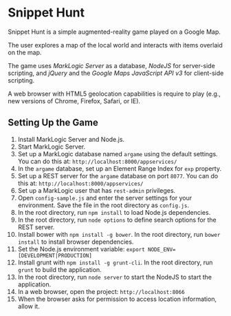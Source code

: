 # Snippet Hunt

Snippet Hunt is a simple augmented-reality game played on a Google Map.

The user explores a map of the local world and interacts with items
overlaid on the map.

The game uses *MarkLogic Server* as a database, *NodeJS* for server-side
scripting, and *jQuery* and the *Google Maps JavaScript API v3* for client-side
scripting.

A web browser with HTML5 geolocation capabilities is require to play (e.g., new
versions of Chrome, Firefox, Safari, or IE).


## Setting Up the Game

1. Install MarkLogic Server and Node.js.
2. Start MarkLogic Server.
3. Set up a MarkLogic database named `argame` using the default settings. You
   can do this at: `http://localhost:8000/appservices/`
4. In the `argame` database, set up an Element Range Index for `exp` property.
5. Set up a REST server for the `argame` database on port `8077`. You can do
   this at: `http://localhost:8000/appservices/`
6. Set up a MarkLogic user that has `rest-admin` privileges.
7. Open `config-sample.js` and enter the server settings for your environment.
   Save the file in the root directory as `config.js`.
8. In the root directory, run `npm install` to load Node.js dependencies.
9. In the root directory, run `node options` to define search options for
   the REST server.
10. Install bower with `npm install -g bower`. In the root directory, run `bower
   install` to install browser dependencies.
11. Set the Node.js environment variable:
    `export NODE_ENV=[DEVELOPMENT|PRODUCTION]`
12. Install grunt with `npm install -g grunt-cli`. In the root directory, run
   `grunt` to build the application.
13. In the root directory, run `node server` to start the NodeJS to start the
    application.
14. In a web browser, open the project: `http://localhost:8066`
15. When the browser asks for permission to access location information, allow
    it.
